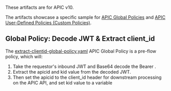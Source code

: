 These artifacts are for APIC v10.  

The artifacts showcase a specific sample for [APIC Global Policies](https://www.ibm.com/docs/en/api-connect/10.0.1.x?topic=applications-working-global-policies) and [APIC User-Defined Policies (Custom Policies)](https://www.ibm.com/docs/en/api-connect/10.0.1.x?topic=authoring-policies).  

## Global Policy: Decode JWT & Extract client_id
The [extract-clientid-global-policy.yaml](https://github.com/ibmArtifacts/GlobalPolicy_and_UDP/blob/main/extract-clientid-global-policy.yaml) APIC Global Policy is a pre-flow policy, which will:
1. Take the requestor's inbound JWT and Base64 decode the Bearer <jwt>.
2. Extract the apicid and kid value from the decoded JWT.
3. Then set the apicid to the client_id header for downstream processing on the APIC API, and set kid value to a variable
